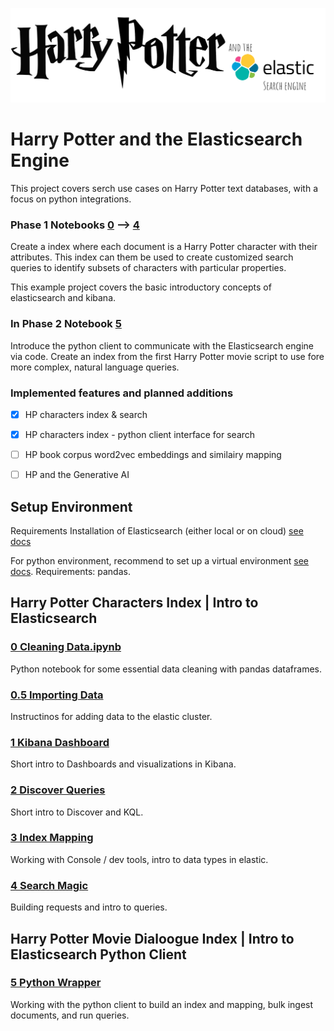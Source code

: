 ![](img/LOGO.png)
# Harry Potter and the Elasticsearch Engine

This project covers serch use cases on Harry Potter text databases, with a focus on python integrations.

### Phase 1  Notebooks [0](/0.%20Cleaning%20Data.ipynb) --> [4](/4.%20Search%20Magic.md)
Create a index where each document is a Harry Potter character with their attributes. This index can them be used to create customized search queries to identify subsets of characters with particular properties.

This example project covers the basic introductory concepts of elasticsearch and kibana. 

### In Phase 2 Notebook [5](/5.%20Python%20Wrapper.ipynb)
Introduce the python client to communicate with the Elasticsearch engine via code. Create an index from the first Harry Potter movie script to use fore more complex, natural language queries.


### Implemented features and planned additions
- [X] HP characters index & search
- [X] HP characters index - python client interface for search
- [ ] HP book corpus word2vec embeddings and similairy mapping
- [ ] HP and the Generative AI


## Setup Environment

Requirements
Installation of Elasticsearch (either local or on cloud) [see docs](https://www.elastic.co/guide/en/elasticsearch/reference/current/install-elasticsearch.html)

For python environment, recommend to set up a virtual environment [see docs](https://docs.python.org/3/library/venv.html). 
Requirements: pandas. 

## Harry Potter Characters Index | Intro to Elasticsearch

### [0 Cleaning Data.ipynb](/0.%20Cleaning%20Data.ipynb)
Python notebook for some essential data cleaning with pandas dataframes.

### [0.5 Importing Data](/0.5.%20%20Importing%20Data.md)
Instructinos for adding data to the elastic cluster.

### [1 Kibana Dashboard](/1.%20Kibana%20Dashboard.md)
Short intro to Dashboards and visualizations in Kibana.

### [2 Discover Queries](/2.%20Discover%20Queries.md)
Short intro to Discover and KQL.

### [3 Index Mapping](/3.%20Index%20Mapping)
Working with Console / dev tools, intro to data types in elastic.

### [4 Search Magic](/4.%20Search%20Magic.md)
Building requests and intro to queries.

## Harry Potter Movie Dialoogue Index | Intro to Elasticsearch Python Client

### [5 Python Wrapper](/5.%20Python%20Wrapper.ipynb)
Working with the python client to build an index and mapping, bulk ingest documents, and run queries.
